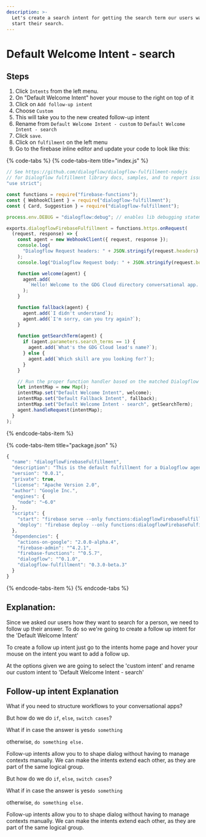 ```yaml
---
description: >-
  Let's create a search intent for getting the search term our users want to
  start their search.
---
```


# Default Welcome Intent - search

## Steps

1. Click `Intents` from the left menu.
2. On "Default Welcome Intent" hover your mouse to the right on top of it
3. Click on `Add follow-up intent`
4. Choose `Custom`
5. This will take you to the new created follow-up intent
6. Rename from `Default Welcome Intent - custom` to `Default Welcome Intent - search`
7. Click `save`.
8. Click on `fulfilment` on the left menu
9. Go to the firebase inline editor and update your code to look like this:

{% code-tabs %}
{% code-tabs-item title="index.js" %}
```javascript
// See https://github.com/dialogflow/dialogflow-fulfillment-nodejs
// for Dialogflow fulfillment library docs, samples, and to report issues
"use strict";

const functions = require("firebase-functions");
const { WebhookClient } = require("dialogflow-fulfillment");
const { Card, Suggestion } = require("dialogflow-fulfillment");

process.env.DEBUG = "dialogflow:debug"; // enables lib debugging statements

exports.dialogflowFirebaseFulfillment = functions.https.onRequest(
  (request, response) => {
    const agent = new WebhookClient({ request, response });
    console.log(
      "Dialogflow Request headers: " + JSON.stringify(request.headers)
    );
    console.log("Dialogflow Request body: " + JSON.stringify(request.body));

    function welcome(agent) {
      agent.add(
        `Hello! Welcome to the GDG Cloud directory conversational app. Would you like to find a lead by 1. Name,  2. Skill`
      );
    }

    function fallback(agent) {
      agent.add(`I didn't understand`);
      agent.add(`I'm sorry, can you try again?`);
    }
    
    function getSearchTerm(agent) {
      if (agent.parameters.search_terms == 1) {
        agent.add(`What's the GDG Cloud lead's name?`);
      } else {
        agent.add(`Which skill are you looking for?`);
      }
    }

    // Run the proper function handler based on the matched Dialogflow intent name
    let intentMap = new Map();
    intentMap.set("Default Welcome Intent", welcome);
    intentMap.set("Default Fallback Intent", fallback);
    intentMap.set("Default Welcome Intent - search", getSearchTerm);
    agent.handleRequest(intentMap);
  }
);
```
{% endcode-tabs-item %}

{% code-tabs-item title="package.json" %}
```javascript
{
  "name": "dialogflowFirebaseFulfillment",
  "description": "This is the default fulfillment for a Dialogflow agents using Cloud Functions for Firebase",
  "version": "0.0.1",
  "private": true,
  "license": "Apache Version 2.0",
  "author": "Google Inc.",
  "engines": {
    "node": "~6.0"
  },
  "scripts": {
    "start": "firebase serve --only functions:dialogflowFirebaseFulfillment",
    "deploy": "firebase deploy --only functions:dialogflowFirebaseFulfillment"
  },
  "dependencies": {
    "actions-on-google": "2.0.0-alpha.4",
    "firebase-admin": "^4.2.1",
    "firebase-functions": "^0.5.7",
    "dialogflow": "^0.1.0",
    "dialogflow-fulfillment": "0.3.0-beta.3"
  }
}
```
{% endcode-tabs-item %}
{% endcode-tabs %}

## **Explanation:**

Since we asked our users how they want to search for a person, we need to follow up their answer. To do so we're going to create a follow up intent for the 'Default Welcome Intent'

To create a follow up intent just go to the intents home page and hover your mouse on the intent you want to add a follow up.

At the options given we are going to select the 'custom intent' and rename our custom intent to 'Default Welcome Intent - search'

## Follow-up intent Explanation <a id="explanation"></a>

What if you need to structure workflows to your conversational apps?

But how do we do `if`, `else`, `switch cases`?

What if in case the answer is yes`do something`

otherwise, `do something else.`

Follow-up intents allow you to to shape dialog without having to manage contexts manually. We can make the intents extend each other, as they are part of the same logical group.

But how do we do `if`, `else`, `switch cases`?

What if in case the answer is yes`do something`

otherwise, `do something else.`

Follow-up intents allow you to to shape dialog without having to manage contexts manually. We can make the intents extend each other, as they are part of the same logical group.

